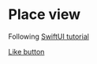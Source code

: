 #  Place view

Following [SwiftUI tutorial](https://developer.apple.com/tutorials/swiftui/building-lists-and-navigation)

[Like button](https://medium.com/macoclock/how-to-create-a-like-button-and-save-favorite-structs-to-userdefault-in-swiftui-67ba215c358d)
